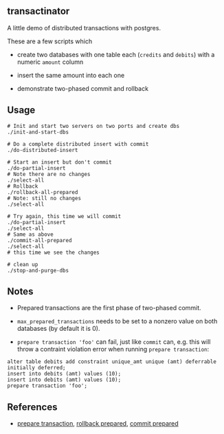 transactinator
---------------

A little demo of distributed transactions with postgres.

These are a few scripts which

* create two databases with one table each (`credits` and `debits`) with a numeric `amount` column

* insert the same amount into each one

* demonstrate two-phased commit and rollback

## Usage

```
# Init and start two servers on two ports and create dbs
./init-and-start-dbs

# Do a complete distributed insert with commit
./do-distributed-insert

# Start an insert but don't commit
./do-partial-insert
# Note there are no changes
./select-all
# Rollback
./rollback-all-prepared
# Note: still no changes
./select-all

# Try again, this time we will commit
./do-partial-insert
./select-all
# Same as above
./commit-all-prepared
./select-all
# this time we see the changes

# clean up
./stop-and-purge-dbs
```

## Notes

* Prepared transactions are the first phase of two-phased commit.

* `max_prepared_transactions` needs to be set to a nonzero value on both databases (by default it is 0).

* `prepare transaction 'foo'` can fail, just like `commit` can, e.g. this
will throw a contraint violation error when running `prepare transaction`:

```
alter table debits add constraint unique_amt unique (amt) deferrable initially deferred;
insert into debits (amt) values (10);
insert into debits (amt) values (10);
prepare transaction 'foo';
```

## References

* [prepare transaction](https://www.postgresql.org/docs/11/sql-prepare-transaction.html),
[rollback prepared](https://www.postgresql.org/docs/11/sql-rollback-prepared.html), [commit prepared](https://www.postgresql.org/docs/11/sql-commit-prepared.html)

